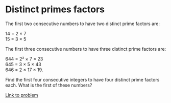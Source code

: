 # Distinct primes factors

<p>The first two consecutive numbers to have two distinct prime factors are:</p>
<p class="margin_left">14 = 2 × 7<br />15 = 3 × 5</p>
<p>The first three consecutive numbers to have three distinct prime factors are:</p>
<p class="margin_left">644 = 2² × 7 × 23<br />645 = 3 × 5 × 43<br />646 = 2 × 17 × 19.</p>
<p>Find the first four consecutive integers to have four distinct prime factors each. What is the first of these numbers?</p>


[Link to problem](https://projecteuler.net/problem=47)
